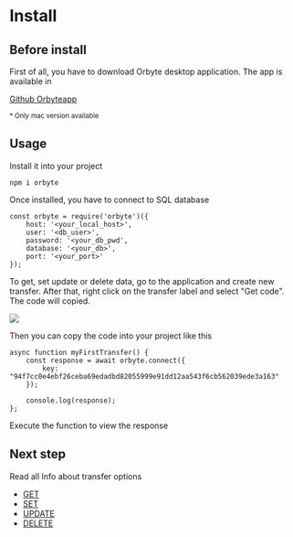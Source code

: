 # Install
## Before install
First of all, you have to download Orbyte desktop application. The app is available in

<a href="https://github.com/orbyteapp/orbyte/releases/latest" target="_blank">Github Orbyteapp</a>

<small>* Only mac version available</small>

## Usage

Install it into your project

    npm i orbyte

Once installed, you have to connect to SQL database

    const orbyte = require('orbyte')({
        host: '<your_local_host>',
        user: '<db_user>',
        password: '<your_db_pwd',
        database: '<your_db>',
        port: '<your_port>'
    });

To get, set update or delete data, go to the application and create new transfer. After that, right click on the transfer label and select "Get code". The code will copied.

<img src="https://raw.githubusercontent.com/orbyteapp/orbyte/master/assets/transfer.png">

Then you can copy the code into your project like this

    async function myFirstTransfer() {
        const response = await orbyte.connect({
            key: "94f7cc0e4ebf26ceba69edadbd82055999e91dd12aa543f6cb562039ede3a163"
        });

        console.log(response);
    };

Execute the function to view the response

## Next step
Read all Info about transfer options

- <a href="../transfers/get.md">GET</a>
- <a href="../transfers/set.md">SET</a>
- <a href="../transfers/update.md">UPDATE</a>
- <a href="../transfers/delete.md">DELETE</a>

